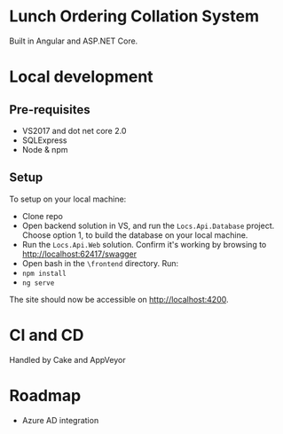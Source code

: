 # Lunch Ordering Collation System
Built in Angular and ASP.NET Core.

# Local development
## Pre-requisites
 * VS2017 and dot net core 2.0
 * SQLExpress
 * Node & npm

## Setup
To setup on your local machine:
 * Clone repo
 * Open backend solution in VS, and run the `Locs.Api.Database` project. Choose option 1, to build the database on your local machine.
 * Run the `Locs.Api.Web` solution. Confirm it's working by browsing to [http://localhost:62417/swagger](http://localhost:62417/swagger)
 * Open bash in the `\frontend` directory. Run:
  * `npm install`
  * `ng serve`

The site should now be accessible on [http://localhost:4200](http://localhost:4200).

# CI and CD
Handled by Cake and AppVeyor

# Roadmap
* Azure AD integration
